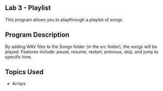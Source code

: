## Lab 3 - Playlist

This program allows you to playthrough a playlist of songs

## Program Description

By adding WAV files to the Songs folder (in the src folder), the songs will be played. Features include: pause, resume, restart, previous, skip, and jump to specific time.

## Topics Used
* Arrays


